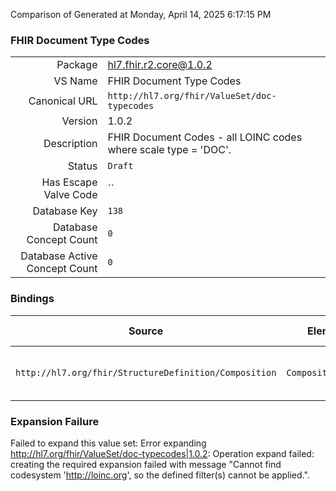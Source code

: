 Comparison of 
Generated at Monday, April 14, 2025 6:17:15 PM

### FHIR Document Type Codes

|      |     |
| ---: | --- |
| Package | hl7.fhir.r2.core@1.0.2 |
| VS Name | FHIR Document Type Codes |
| Canonical URL | `http://hl7.org/fhir/ValueSet/doc-typecodes` |
| Version | 1.0.2 |
| Description | FHIR Document Codes - all LOINC codes where scale type = 'DOC'. |
| Status | `Draft` |
| Has Escape Valve Code | `` |
| Database Key | `138` |
| Database Concept Count | `0` |
| Database Active Concept Count | `0` |
### Bindings

| Source | Element | Binding | Strength | Element Short |
| ------ | ------- | ------- | -------- | ------------- |
| `http://hl7.org/fhir/StructureDefinition/Composition` | `Composition.type` | `http://hl7.org/fhir/ValueSet/doc-typecodes` | `Preferred` | Kind of composition (LOINC if possible) |

### Expansion Failure

Failed to expand this value set: Error expanding http://hl7.org/fhir/ValueSet/doc-typecodes|1.0.2: Operation expand failed: creating the required expansion failed with message "Cannot find codesystem 'http://loinc.org', so the defined filter(s) cannot be applied.".
